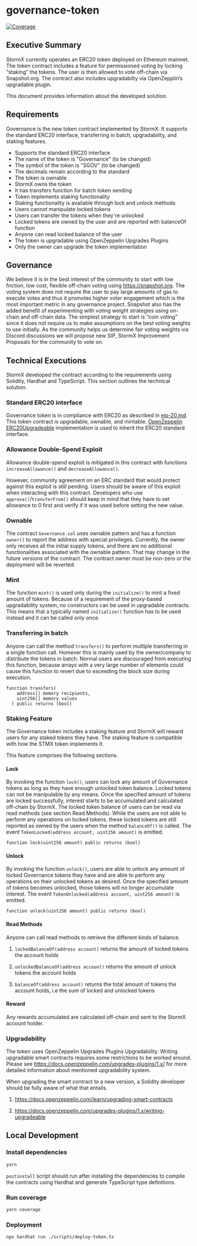 # governance-token

[![Coverage](https://github.com/stormxio/governance-token/actions/workflows/Coverage.yml/badge.svg)](https://github.com/stormxio/governance-token/actions/workflows/Coverage.yml)

## Executive Summary

StormX currently operates an ERC20 token deployed on Ethereum mainnet. The token contract includes a feature for permissioned voting by locking “staking” the tokens. The user is then allowed to vote off-chain via Snapshot.org. The contract also includes upgradabilty via OpenZepplin’s upgradable plugin.

This document provides information about the developed solution.

## Requirements

Governance is the new token contract implemented by StormX. It supports the standard ERC20 interface, transferring in batch, upgradability, and staking features.

- Supports the standard ERC20 interface
- The name of the token is "Governance" (to be changed)
- The symbol of the token is "SGOV" (to be changed)
- The decimals remain according to the standard
- The token is ownable
- StormX owns the token
- It has transfers function for batch token sending
- Token implements staking functionality
- Staking functionality is available through lock and unlock methods
- Users cannot manipulate locked tokens
- Users can transfer the tokens when they're unlocked
- Locked tokens are owned by the user and are reported with balanceOf function
- Anyone can read locked balance of the user
- The token is upgradable using OpenZeppelin Upgrades Plugins
- Only the owner can upgrade the token implementation

## Governance

We believe it is in the best interest of the community to start with low friction, low cost, flexible off-chain voting using https://snapshot.org. The voting system does not require the user to pay large amounts of gas to execute votes and thus it promotes higher voter engagement which is the most important metric in any governance project. Snapshot also has the added benefit of experimenting with voting weight strategies using on-chain and off-chain data. The simplest strategy to start is “coin voting” since it does not require us to make assumptions on the best voting weights to use initially. As the community helps us determine fair voting weights via Discord discussions we will propose new SIP, StormX Improvement Proposals for the community to vote on.

## Technical Executions

StormX developed the contract according to the requirements using Solidity, Hardhat and TypeScript. This section outlines the technical solution.

### Standard ERC20 interface

Governance token is in compliance with ERC20 as described in ​[eip-20.md](https://github.com/ethereum/EIPs/blob/master/EIPS/eip-20.md)​. This token contract is upgradable, ownable, and mintable. [OpenZeppelin ERC20Upgradeable](https://github.com/OpenZeppelin/openzeppelin-contracts-upgradeable/blob/master/contracts/token/ERC20/ERC20Upgradeable.sol) implementation is used to inherit the ERC20 standard interface.

### Allowance Double-Spend Exploit

Allowance double-spend exploit is mitigated in this contract with functions `increaseAllowance()` and `decreaseAllowance()`.

However, community agreement on an ERC standard that would protect against this exploit is still pending. Users should be aware of this exploit when interacting with this contract. Developers who use `approve()`/`transferFrom()` should keep in mind that they have to set allowance to 0 first and verify if it was used before setting the new value.

### Ownable

The contract `Governance.sol` uses ownable pattern and has a function `owner()` to report the address with special privileges. Currently, the owner only receives all the initial supply tokens, and there are no additional functionalities associated with the ownable pattern. That may change in the future versions of the contract. The contract owner must be non-zero or the deployment will be reverted.

### Mint

The function `mint()` is used only during the `initialize()` to mint a fixed amount of tokens. Because of a requirement of the proxy-based upgradability system, no constructors can be used in upgradable contracts. This means that a typically named `initialize()` function has to be used instead and it can be called only once.

### Transferring in batch

Anyone can call the method `transfers()` to perform multiple transferring in a single function call. Homever this is mainly used by the owner/company to distribute the tokens in batch. Normal users are discouraged from executing this function, because arrays with a very large number of elements could cause this function to revert due to exceeding the block size during execution.

```solidity
function transfers(
    address[] memory recipients, 
    uint256[] memory values
  ) public returns (bool)
```

### Staking Feature

The Governance token includes a staking feature and StormX will reward users for any staked tokens they have. The staking feature is compatible with how the STMX token implements it.

This feature comprises the following sections.

#### Lock

By invoking the function `lock()`, users can lock any amount of Governance tokens as long as they have enough unlocked token balance. Locked tokens can not be manipulable by any means. Once the specified amount of tokens are locked successfully, interest starts to be accumulated and calculated off-chain by StormX. The locked token balance of users can be read via read methods (see section Read Methods). While the users are not able to perform any operations on locked tokens, these locked tokens are still reported as owned by the users when the method `balanceOf()` is called. The event `TokenLocked(address account, uint256 amount)` is emitted.

```solidity
function lock(uint256 amount) public returns (bool)
```

#### Unlock

By invoking the function `unlock()`, users are able to unlock any amount of locked Governance tokens they have and are able to perform any operations on their unlocked tokens as desired. Once the specified amount of tokens becomes unlocked, those tokens will no longer accumulate interest. The event `TokenUnlocked(address account, uint256 amount)` is emitted.

```solidity
function unlock(uint256 amount) public returns (bool)
```

#### Read Methods

Anyone can call read methods to retrieve the different kinds of balance.

 1. `lockedBalanceOf(address account)` returns the amount of locked tokens the account holds

 2. `unlockedBalanceOf(address account)` returns the amount of unlock tokens the account holds

 3. `balanceOf(address account)` returns the total amount of tokens the account holds, i.e the sum of locked and unlocked tokens 

#### Reward

Any rewards accumulated are calculated off-chain and sent to the StormX account holder.

### Upgradability

The token uses OpenZeppelin Upgrades Plugins Upgradability. Writing upgradable smart contracts requires some restrictions to be worked around. Please see https://docs.openzeppelin.com/upgrades-plugins/1.x/ for more detailed information about mentioned upgradability system.

When upgrading the smart contract to a new version, a Solidity developer should be fully aware of what that entails.

 1. https://docs.openzeppelin.com/learn/upgrading-smart-contracts

 2. https://docs.openzeppelin.com/upgrades-plugins/1.x/writing-upgradeable

## Local Development

### Install dependencies

```sh
yarn
```

`postinstall` script should run after installing the dependencies to compile the contracts using Hardhat and generate TypeScript type definitions.

### Run coverage

```sh
yarn coverage
```

### Deployment

```sh
npx hardhat run ./scripts/deploy-token.ts
```

